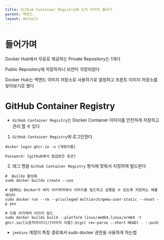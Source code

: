 ```yaml
---
title: Github Container Registry에 도커 이미지 올리기
parent: 백엔드
layout: default
---
```

# 들어가며

Docker Hub에서 무료로 제공하는 Private Repository는 1개다 

Public Repository에 저장하자니 보안이 걱정되었다

Docker Hub는 백엔드 이미지 저장소로 사용하기로 결정하고 프론트 이미지 저장소를 찾아보기로 했다

# GitHub Container Registry

- `GitHub Container Registry`는 Docker Container 이미지를 안전하게 저장하고 관리 할 수 있다

1. `GitHub Container Registry`에 로그인한다

```shell
docker login ghcr.io -u [계정이름]

Password: [github에서 발급받은 토큰]
```

2. 태그 명을 `Github Container Registry` 형식에 맞춰서 지정하여 빌드한다

```shell
#  Buildx 활성화
sudo docker buildx create --use

# QEMU는 Docker가 여러 아키텍처에서 이미지를 빌드하고 실행할 수 있도록 지원하는 에뮬레이터
sudo docker run --rm --privileged multiarch/qemu-user-static --reset -p yes

# 다중 아키텍처 이미지 빌드
sudo docker buildx build --platform linux/amd64,linux/arm64 -t ghcr.io/[소문자아이디]/[이미지 이름]:$(git rev-parse --short HEAD) . --push
```

* `jenkins` 계정이 특정 경로에서 sudo docker 권한을 사용하게 하는법

